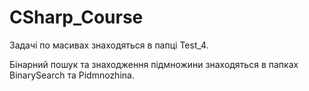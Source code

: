 # CSharp_Course

Задачі по масивах знаходяться в папці Test_4.

Бінарний пошук та знаходження підмножини знаходяться в папках BinarySearch та Pidmnozhina.

